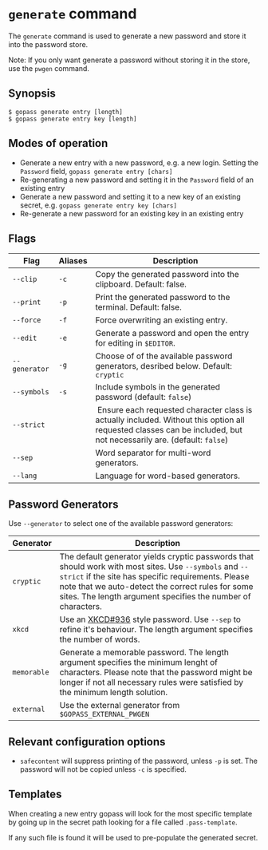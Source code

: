 # `generate` command

The `generate` command is used to generate a new password and store it into the password store.

Note: If you only want generate a password without storing it in the store, use the `pwgen` command.

## Synopsis

```
$ gopass generate entry [length]
$ gopass generate entry key [length]
```

## Modes of operation

* Generate a new entry with a new password, e.g. a new login. Setting the `Password` field, `gopass generate entry [chars]`
* Re-generating a new password and setting it in the `Password` field of an existing entry
* Generate a new password and setting it to a new key of an existing secret, e.g. `gopass generate entry key [chars]`
* Re-generate a new password for an existing key in an existing entry

## Flags

Flag | Aliases | Description
---- | ------- | -----------
`--clip` | `-c` | Copy the generated password into the clipboard. Default: false.
`--print` | `-p` | Print the generated password to the terminal. Default: false.
`--force` | `-f` | Force overwriting an existing entry.
`--edit` | `-e` | Generate a password and open the entry for editing in `$EDITOR`.
`--generator` | `-g` | Choose of of the available password generators, desribed below. Default: `cryptic`
`--symbols` | `-s` | Include symbols in the generated password (default: `false`)
`--strict` | | Ensure each requested character class is actually included. Without this option all requested classes can be included, but not necessarily are. (default: `false`)
`--sep` | | Word separator for multi-word generators.
`--lang`| | Language for word-based generators.

## Password Generators

Use `--generator` to select one of the available password generators:

Generator | Description
--------- | -----------
`cryptic` | The default generator yields cryptic passwords that should work with most sites. Use `--symbols` and `--strict` if the site has specific requirements. Please note that we auto-detect the correct rules for some sites. The length argument specifies the number of characters.
`xkcd` | Use an [XKCD#936](https://xkcd.com/936/) style password. Use `--sep` to refine it's behaviour. The length argument specifies the number of words.
`memorable` | Generate a memorable password. The length argument specifies the minimum lenght of characters. Please note that the password might be longer if not all necessary rules were satisfied by the minimum length solution.
`external` | Use the external generator from `$GOPASS_EXTERNAL_PWGEN`

## Relevant configuration options

* `safecontent` will suppress printing of the password, unless `-p` is set. The password will not be copied unless `-c` is specified.

## Templates

When creating a new entry gopass will look for the most specific template
by going up in the secret path looking for a file called `.pass-template`.

If any such file is found it will be used to pre-populate the generated
secret.
